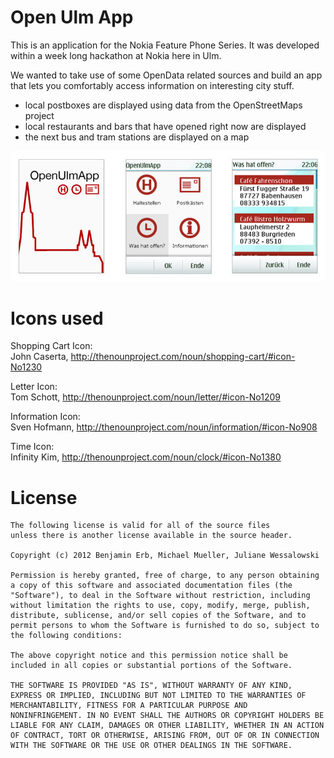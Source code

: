 # Open Ulm App 

This is an application for the Nokia Feature Phone Series. It was developed 
within a week long hackathon at Nokia here in Ulm.

We wanted to take use of some OpenData related sources and build an app that
lets you comfortably access information on interesting city stuff.  

 * local postboxes are displayed using data from the OpenStreetMaps project 
 * local restaurants and bars that have opened right now are displayed
 * the next bus and tram stations are displayed on a map

![Screenshot](https://github.com/ulmapi/s40-ulm-app/raw/master/screenshot.jpg)


# Icons used

Shopping Cart Icon:  
John Caserta, http://thenounproject.com/noun/shopping-cart/#icon-No1230

Letter Icon:  
Tom Schott, http://thenounproject.com/noun/letter/#icon-No1209

Information Icon:  
Sven Hofmann, http://thenounproject.com/noun/information/#icon-No908

Time Icon:  
Infinity Kim, http://thenounproject.com/noun/clock/#icon-No1380


# License

	The following license is valid for all of the source files 
	unless there is another license available in the source header.

	Copyright (c) 2012 Benjamin Erb, Michael Mueller, Juliane Wessalowski

	Permission is hereby granted, free of charge, to any person obtaining
	a copy of this software and associated documentation files (the
	"Software"), to deal in the Software without restriction, including
	without limitation the rights to use, copy, modify, merge, publish,
	distribute, sublicense, and/or sell copies of the Software, and to
	permit persons to whom the Software is furnished to do so, subject to
	the following conditions:

	The above copyright notice and this permission notice shall be
	included in all copies or substantial portions of the Software.

	THE SOFTWARE IS PROVIDED "AS IS", WITHOUT WARRANTY OF ANY KIND,
	EXPRESS OR IMPLIED, INCLUDING BUT NOT LIMITED TO THE WARRANTIES OF
	MERCHANTABILITY, FITNESS FOR A PARTICULAR PURPOSE AND
	NONINFRINGEMENT. IN NO EVENT SHALL THE AUTHORS OR COPYRIGHT HOLDERS BE
	LIABLE FOR ANY CLAIM, DAMAGES OR OTHER LIABILITY, WHETHER IN AN ACTION
	OF CONTRACT, TORT OR OTHERWISE, ARISING FROM, OUT OF OR IN CONNECTION
	WITH THE SOFTWARE OR THE USE OR OTHER DEALINGS IN THE SOFTWARE.
